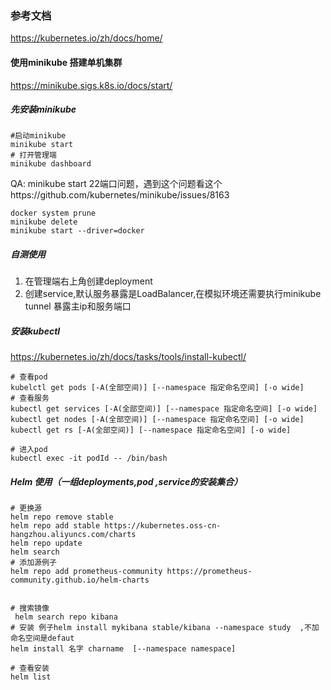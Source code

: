 ### 参考文档

https://kubernetes.io/zh/docs/home/

#### 使用minikube 搭建单机集群

https://minikube.sigs.k8s.io/docs/start/

##### 先安装minikube

```
#启动minikube 
minikube start
# 打开管理端
minikube dashboard
```

QA: minikube start 22端口问题，遇到这个问题看这个https://github.com/kubernetes/minikube/issues/8163

```
docker system prune 
minikube delete
minikube start --driver=docker
```

##### 自测使用

1. 在管理端右上角创建deployment
2. 创建service,默认服务暴露是LoadBalancer,在模拟环境还需要执行minikube tunnel 暴露主ip和服务端口

##### 安装kubectl

https://kubernetes.io/zh/docs/tasks/tools/install-kubectl/

```
# 查看pod
kubelctl get pods [-A(全部空间)] [--namespace 指定命名空间] [-o wide]
# 查看服务
kubectl get services [-A(全部空间)] [--namespace 指定命名空间] [-o wide]
kubectl get nodes [-A(全部空间)] [--namespace 指定命名空间] [-o wide]
kubectl get rs [-A(全部空间)] [--namespace 指定命名空间] [-o wide]

# 进入pod
kubectl exec -it podId -- /bin/bash
```

##### Helm 使用（一组deployments,pod ,service的安装集合）

```
# 更换源
helm repo remove stable
helm repo add stable https://kubernetes.oss-cn-hangzhou.aliyuncs.com/charts
helm repo update
helm search
# 添加源例子
helm repo add prometheus-community https://prometheus-community.github.io/helm-charts


# 搜索镜像
 helm search repo kibana
# 安装 例子helm install mykibana stable/kibana --namespace study  ,不加命名空间是defaut
helm install 名字 charname  [--namespace namespace]

# 查看安装
helm list
```

